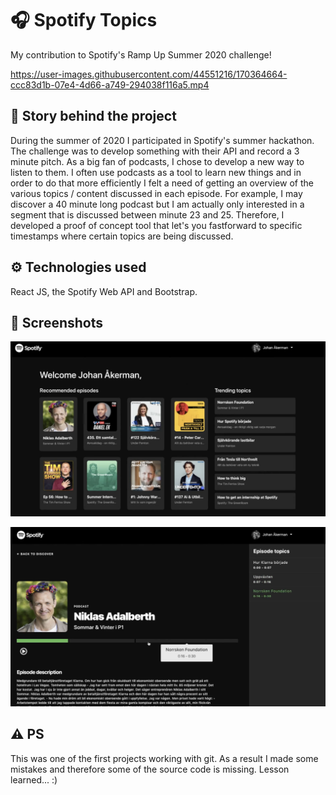 # 🎧  Spotify Topics
My contribution to Spotify's Ramp Up Summer 2020 challenge! 

https://user-images.githubusercontent.com/44551216/170364664-ccc83d1b-07e4-4d66-a749-294038f116a5.mp4


## 📖 Story behind the project
During the summer of 2020 I participated in Spotify's summer hackathon. The challenge was to develop something with their API and record a 3 minute pitch. As a big fan of podcasts, I chose to develop a new way to listen to them. I often use podcasts as a tool to learn new things and in order to do that more efficiently I felt a need of getting an overview of the various topics / content discussed in each episode. For example, I may discover a 40 minute long podcast but I am actually only interested in a segment that is discussed between minute 23 and 25. Therefore, I developed a proof of concept tool that let's you fastforward to specific timestamps where certain topics are being discussed.

## ⚙️ Technologies used
React JS, the Spotify Web API and Bootstrap. 

## 📸 Screenshots
<img src="/discover.png" alt="discover"
	title="Dashboard preview" width="800" /> 
	<br />
		
<img src="/episode.png" alt="episode"
	title="Episode preview" width="800" />
		

## ⚠️ PS
This was one of the first projects working with git. As a result I made some mistakes and therefore some of the source code is missing. Lesson learned... :)
